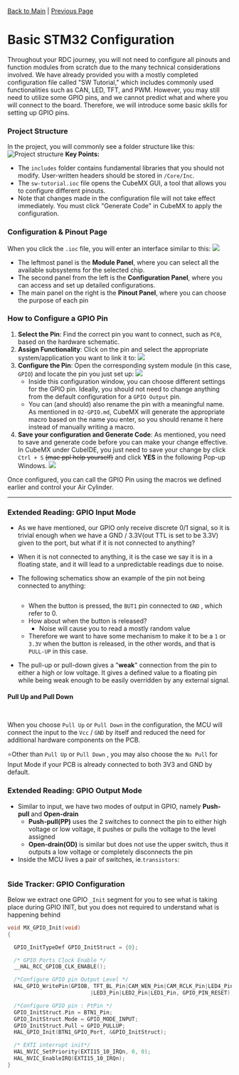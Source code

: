 [Back to Main](README.md) | [Previous Page](04-TFT.md)

# Basic STM32 Configuration

Throughout your RDC journey, you will not need to configure all pinouts and function modules from scratch due to the many technical considerations involved. We have already provided you with a mostly completed configuration file called "SW Tutorial," which includes commonly used functionalities such as CAN, LED, TFT, and PWM.
However, you may still need to utilize some GPIO pins, and we cannot predict what and where you will connect to the board. Therefore, we will introduce some basic skills for setting up GPIO pins.

### Project Structure

In the project, you will commonly see a folder structure like this:
![Project structure](./image/project%20structure.png)
**Key Points:**

- The `includes` folder contains fundamental libraries that you should not modify. User-written headers should be stored in `/Core/Inc`.
- The `sw-tutorial.ioc` file opens the CubeMX GUI, a tool that allows you to configure different pinouts.
- Note that changes made in the configuration file will not take effect immediately. You must click "Generate Code" in CubeMX to apply the configuration.

### Configuration & Pinout Page

When you click the `.ioc` file, you will enter an interface similar to this:
![](./image/Pinout%20&%20Config.png)

- The leftmost panel is the **Module Panel**, where you can select all the available subsystems for the selected chip.
- The second panel from the left is the **Configuration Panel**, where you can access and set up detailed configurations.
- The main panel on the right is the **Pinout Panel**, where you can choose the purpose of each pin

### How to Configure a GPIO Pin

1. **Select the Pin**: Find the correct pin you want to connect, such as `PC0`, based on the hardware schematic.
2. **Assign Functionality**: Click on the pin and select the appropriate system/application you want to link it to:
   ![](./image/PC0.png)
3. **Configure the Pin**: Open the corresponding system module (in this case, `GPIO`) and locate the pin you just set up:
   ![](./image/PC0_Config.png)
   - Inside this configuration window, you can choose different settings for the GPIO pin. Ideally, you should not need to change anything from the default configuration for a `GPIO Output` pin.
   - You can (and should) also rename the pin with a meaningful name. As mentioned in `02-GPIO.md`, CubeMX will generate the appropriate macro based on the name you enter, so you should rename it here instead of manually writing a macro.
4. **Save your configuration and Generate Code**: As mentioned, you need to save and generate code before you can make your change effective. In CubeMX under CubeIDE, you just need to save your change by click `Ctrl + S` ~~(mac ppl help yourself)~~ and click **YES** in the following Pop-up Windows.
   ![](./image/Generate_Code.png)

Once configured, you can call the GPIO Pin using the macros we defined earlier and control your Air Cylinder.

---

### Extended Reading: GPIO Input Mode

- As we have mentioned, our GPIO only receive discrete 0/1 signal, so it is trivial enough when we have a GND / 3.3V(out TTL is set to be 3.3V) given to the port, but what if it is not connected to anything?
- When it is not connected to anything, it is the case we say it is in a floating state, and it will lead to a unpredictable readings due to noise.
- The following schematics show an example of the pin not being connected to anything:

    <figure><img src="image/Button_Sch.png" alt=""><figcaption></figcaption></figure>
    
    - When the button is pressed, the `BUT1` pin connected to `GND` , which refer to 0.
    - How about when the button is released?
        - Noise will cause you to read a mostly random value
    - Therefore we want to have some mechanism to make it to be a `1` or `3.3V` when the button is released, in the other words, and that is `PULL-UP`  in this case.

- The pull-up or pull-down gives a "**weak**" connection from the pin to either a high or low voltage. It gives a defined value to a floating pin while being weak enough to be easily overridden by any external signal.

#### Pull Up and Pull Down

<figure><img src="image/Pull_Up.png" alt=""><figcaption></figcaption></figure>

<figure><img src="image/Pull_Down.png" alt=""><figcaption></figcaption></figure>

When you choose `Pull Up` or `Pull Down` in the configuration, the MCU will connect the input to the `Vcc` / `GND` by itself and reduced the need for additional hardware components on the PCB.

⭐Other than `Pull Up` or `Pull Down` , you may also choose the `No Pull` for Input Mode if your PCB is already connected to both 3V3 and GND by default.

### Extended Reading: GPIO Output Mode

- Similar to input, we have two modes of output in GPIO, namely **Push-pull** and **Open-drain**
  - **Push-pull(PP)** uses the 2 switches to connect the pin to either high voltage or low voltage, it pushes or pulls the voltage to the level assigned
  - **Open-drain(OD)** is similar but does not use the upper switch, thus it outputs a low voltage or completely disconnects the pin
- Inside the MCU lives a pair of switches, ie.`transistors`:
    <figure><img src="image/GPIO_Output_Mode.png" alt=""><figcaption></figcaption></figure>

### Side Tracker: GPIO Configuration

Below we extract one GPIO `_Init` segment for you to see what is taking place during GPIO INIT, but you does not required to understand what is happening behind

```c
void MX_GPIO_Init(void)
{

  GPIO_InitTypeDef GPIO_InitStruct = {0};

  /* GPIO Ports Clock Enable */
  __HAL_RCC_GPIOB_CLK_ENABLE();

  /*Configure GPIO pin Output Level */
  HAL_GPIO_WritePin(GPIOB, TFT_BL_Pin|CAM_WEN_Pin|CAM_RCLK_Pin|LED4_Pin
                          |LED3_Pin|LED2_Pin|LED1_Pin, GPIO_PIN_RESET);

  /*Configure GPIO pin : PtPin */
  GPIO_InitStruct.Pin = BTN1_Pin;
  GPIO_InitStruct.Mode = GPIO_MODE_INPUT;
  GPIO_InitStruct.Pull = GPIO_PULLUP;
  HAL_GPIO_Init(BTN1_GPIO_Port, &GPIO_InitStruct);

  /* EXTI interrupt init*/
  HAL_NVIC_SetPriority(EXTI15_10_IRQn, 0, 0);
  HAL_NVIC_EnableIRQ(EXTI15_10_IRQn);
}
```
